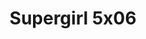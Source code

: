 ---
layout: episodios
title: "Supergirl 5x06"
url_serie_padre: 'supergirl/temporada-5'
category: 'series'
capitulo: 'yes'
anio: '2019'
prev: 'capitulo-5'
proximo: 'capitulo-7'
sandbox: allow-same-origin allow-forms
idioma: 'Subtitulado'
calidad: 'Full HD'
fuente: 'cueva'
reproductores: ["https://hls4.openloadpremium.com/player.php?id=dFVTd3dyMXN5dVJENEh0cUNJN0JuSHpaVmhtTHFQYWgwd2dnTDlUYllPVHFwYWU4NGhGUGlOeE43aEJISmdBbCsxbm50YTh2S2FzeTgvb3pkbHRyT2c9PQ&sub=https://sub.cuevana2.io/vtt-sub/sub7/Supergirl.S05E06.vtt","https://tutumeme.net/embed/player.php?u=bXQ3ajJOaW1wcFRGcEs2VW5XRGExTlRPMytmUnc3bHVwcWhoenVIUjI5SHF5TlNwc0taaG1jN2gwZHZSNTlIRHVhV2tZWitkNUtDVDNOL1ZvYW1rYjJSbG9haVo","https://player.openplay.vip/player.php?id=MzE4NA&sub=https://sub.cuevana2.io/vtt-sub/sub7/Supergirl.S05E06.vtt","https://api.cuevana3.io/olpremium/gd.php?file=ek5lbm9xYWNrS0xNejZabVlkSFIyTkxQb3BPWDB0UFkwY3lvbjJIRjBPQ1QwNStUck1mVG9kVExvM0djeHA3VnFybXRscUdvMWRXNHRZbU1lYXVUeDg2cGpKVmp4cXpBejYxcGpHU3ZsTVNXejJpTW42K1Z5S2VjcllkN3l0RFgzcW1IazJhb3NjbXIwMldIb2F1VzFibXBxb2Vkckt2TnVxbGtoWjY4MjgyNjA0YVhuOHJYeEphNVpZeDZ4czdCejlhc2huakt5Y2VwMTRWL2l0cTJ4OCtvYklLRWlNbmYxOG1ZYjZ6SDFBPT0","https://api.cuevana3.io/rr/gd.php?h=ek5lbm9xYWNrS0xJMVp5b21KREk0dFBLbjVkaHhkRGdrOG1jbnBpUnhhS1Z2V09FbHJDbjZaU3lwWDk1MThEZXJxaVVySmkwMThTcnUzZUNyTXpYcHRlU3FadVkyUT09","https://api.cuevana3.io/stream/index.php?file=ek5lbm9xYWNrS0xYMTZLa2xNbkdvY3ZTb3BtZng4TGp6ZFpobGFMUGtOVEx6SitYWU5YTTdORE1vWmRnbEpham5KTmtZSlRTMGViVTBxZGdsdEhPb3RqWFoySmttSldvbU1LR2gzV3l3THVvd29aaWFNR21vNXFSb0tKbm9kSGkxOWVTcHF6U3hyRFh5S1dibUE9PQ"]
reproductor: fembed
clasificacion: '+5'
tags:
- Ciencia-Ficcion
---